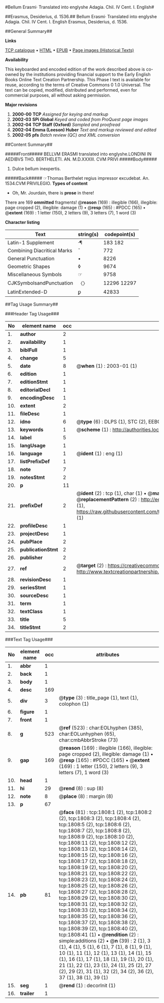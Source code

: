 #Bellum Erasmi· Translated into englyshe Adagia. Chil. IV Cent. I. English#

##Erasmus, Desiderius, d. 1536.##
Bellum Erasmi· Translated into englyshe
Adagia. Chil. IV Cent. I. English
Erasmus, Desiderius, d. 1536.

##General Summary##

**Links**

[TCP catalogue](http://www.ota.ox.ac.uk/tcp/)  • 
[HTML](http://tei.it.ox.ac.uk/tcp/Texts-HTML/free/A00/A00320.html)  • 
[EPUB](http://tei.it.ox.ac.uk/tcp/Texts-EPUB/free/A00/A00320.epub) • 
[Page images (Historical Texts)](https://data.historicaltexts.jisc.ac.uk/view?pubId=eebo-99837483e&pageId=eebo-99837483e-1808-1)

**Availability**

This keyboarded and encoded edition of the
	       work described above is co-owned by the institutions
	       providing financial support to the Early English Books
	       Online Text Creation Partnership. This Phase I text is
	       available for reuse, according to the terms of Creative
	       Commons 0 1.0 Universal. The text can be copied,
	       modified, distributed and performed, even for
	       commercial purposes, all without asking permission.

**Major revisions**

1. __2000-00__ __TCP__ *Assigned for keying and markup*
1. __2002-03__ __SPi Global__ *Keyed and coded from ProQuest page images*
1. __2002-04__ __TCP Staff (Oxford)__ *Sampled and proofread*
1. __2002-04__ __Emma (Leeson) Huber__ *Text and markup reviewed and edited*
1. __2002-05__ __pfs__ *Batch review (QC) and XML conversion*

##Content Summary##

#####Front#####
BELLVM ERASMI translated into englyshe.LONDINI IN AEDIBVS THO. BERTHELETI. AN. M.D.XXXIII. CVM PRIVI
#####Body#####

1. Dulce bellum inexpertis.

#####Back#####
☞Thomas Berthelet regius impressor excudebat. An. 1534.CVM PRIVILEGIO.
**Types of content**

  * Oh, Mr. Jourdain, there is **prose** in there!

There are 169 **ommitted** fragments! 
 @__reason__ (169) : illegible (166), illegible: page cropped (2), illegible: damage (1)  •  @__resp__ (165) : #PDCC (165)  •  @__extent__ (169) : 1 letter (150), 2 letters (9), 3 letters (7), 1 word (3)

**Character listing**


|Text|string(s)|codepoint(s)|
|---|---|---|
|Latin-1 Supplement|·¶|183 182|
|Combining             Diacritical Marks|̄|772|
|General Punctuation|•|8226|
|Geometric Shapes|◊|9674|
|Miscellaneous Symbols|☞|9758|
|CJKSymbolsandPunctuation|〈〉|12296 12297|
|LatinExtended-D|ꝑ|42833|

##Tag Usage Summary##

###Header Tag Usage###

|No|element name|occ|attributes|
|---|---|---|---|
|1.|__author__|2||
|2.|__availability__|1||
|3.|__biblFull__|1||
|4.|__change__|5||
|5.|__date__|8| @__when__ (1) : 2003-01 (1)|
|6.|__edition__|1||
|7.|__editionStmt__|1||
|8.|__editorialDecl__|1||
|9.|__encodingDesc__|1||
|10.|__extent__|2||
|11.|__fileDesc__|1||
|12.|__idno__|6| @__type__ (6) : DLPS (1), STC (2), EEBO-CITATION (1), PROQUEST (1), VID (1)|
|13.|__keywords__|1| @__scheme__ (1) : http://authorities.loc.gov/ (1)|
|14.|__label__|5||
|15.|__langUsage__|1||
|16.|__language__|1| @__ident__ (1) : eng (1)|
|17.|__listPrefixDef__|1||
|18.|__note__|7||
|19.|__notesStmt__|2||
|20.|__p__|11||
|21.|__prefixDef__|2| @__ident__ (2) : tcp (1), char (1)  •  @__matchPattern__ (2) : ([0-9\-]+):([0-9IVX]+) (1), (.+) (1)  •  @__replacementPattern__ (2) : http://eebo.chadwyck.com/downloadtiff?vid=$1&page=$2 (1), https://raw.githubusercontent.com/textcreationpartnership/Texts/master/tcpchars.xml#$1 (1)|
|22.|__profileDesc__|1||
|23.|__projectDesc__|1||
|24.|__pubPlace__|2||
|25.|__publicationStmt__|2||
|26.|__publisher__|2||
|27.|__ref__|2| @__target__ (2) : https://creativecommons.org/publicdomain/zero/1.0/ (1), http://www.textcreationpartnership.org/docs/. (1)|
|28.|__revisionDesc__|1||
|29.|__seriesStmt__|1||
|30.|__sourceDesc__|1||
|31.|__term__|1||
|32.|__textClass__|1||
|33.|__title__|5||
|34.|__titleStmt__|2||


###Text Tag Usage###

|No|element name|occ|attributes|
|---|---|---|---|
|1.|__abbr__|1||
|2.|__back__|1||
|3.|__body__|1||
|4.|__desc__|169||
|5.|__div__|3| @__type__ (3) : title_page (1), text (1), colophon (1)|
|6.|__figure__|1||
|7.|__front__|1||
|8.|__g__|523| @__ref__ (523) : char:EOLhyphen (385), char:EOLunhyphen (65), char:cmbAbbrStroke (73)|
|9.|__gap__|169| @__reason__ (169) : illegible (166), illegible: page cropped (2), illegible: damage (1)  •  @__resp__ (165) : #PDCC (165)  •  @__extent__ (169) : 1 letter (150), 2 letters (9), 3 letters (7), 1 word (3)|
|10.|__head__|1||
|11.|__hi__|29| @__rend__ (8) : sup (8)|
|12.|__note__|8| @__place__ (8) : margin (8)|
|13.|__p__|67||
|14.|__pb__|81| @__facs__ (81) : tcp:1808:1 (2), tcp:1808:2 (2), tcp:1808:3 (2), tcp:1808:4 (2), tcp:1808:5 (2), tcp:1808:6 (2), tcp:1808:7 (2), tcp:1808:8 (2), tcp:1808:9 (2), tcp:1808:10 (2), tcp:1808:11 (2), tcp:1808:12 (2), tcp:1808:13 (2), tcp:1808:14 (2), tcp:1808:15 (2), tcp:1808:16 (2), tcp:1808:17 (2), tcp:1808:18 (2), tcp:1808:19 (2), tcp:1808:20 (2), tcp:1808:21 (2), tcp:1808:22 (2), tcp:1808:23 (2), tcp:1808:24 (2), tcp:1808:25 (2), tcp:1808:26 (2), tcp:1808:27 (2), tcp:1808:28 (2), tcp:1808:29 (2), tcp:1808:30 (2), tcp:1808:31 (2), tcp:1808:32 (2), tcp:1808:33 (2), tcp:1808:34 (2), tcp:1808:35 (2), tcp:1808:36 (2), tcp:1808:37 (2), tcp:1808:38 (2), tcp:1808:39 (2), tcp:1808:40 (2), tcp:1808:41 (1)  •  @__rendition__ (2) : simple:additions (2)  •  @__n__ (39) : 2 (1), 3 (1), 4 (1), 5 (1), 6 (1), 7 (1), 8 (1), 9 (1), 10 (1), 11 (1), 12 (1), 13 (1), 14 (1), 15 (1), 16 (1), 17 (1), 18 (1), 19 (1), 20 (1), 21 (1), 22 (1), 23 (1), 24 (1), 25 (2), 27 (2), 29 (2), 31 (1), 32 (2), 34 (2), 36 (2), 37 (1), 38 (1), 39 (1)|
|15.|__seg__|1| @__rend__ (1) : decorInit (1)|
|16.|__trailer__|1||
